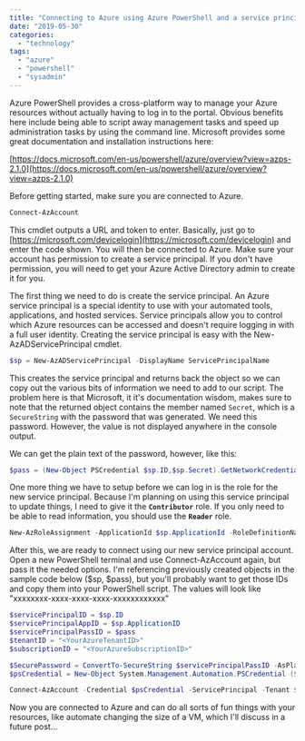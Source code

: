 ```yaml
---
title: "Connecting to Azure using Azure PowerShell and a service principal"
date: "2019-05-30"
categories: 
  - "technology"
tags: 
  - "azure"
  - "powershell"
  - "sysadmin"
---
```


Azure PowerShell provides a cross-platform way to manage your Azure resources without actually having to log in to the portal. Obvious benefits here include being able to script away management tasks and speed up administration tasks by using the command line. Microsoft provides some great documentation and installation instructions here:

[https://docs.microsoft.com/en-us/powershell/azure/overview?view=azps-2.1.0](https://docs.microsoft.com/en-us/powershell/azure/overview?view=azps-2.1.0)

Before getting started, make sure you are connected to Azure.

```powershell
Connect-AzAccount
```

This cmdlet outputs a URL and token to enter. Basically, just go to [https://microsoft.com/devicelogin](https://microsoft.com/devicelogin) and enter the code shown. You will then be connected to Azure. Make sure your account has permission to create a service principal. If you don't have permission, you will need to get your Azure Active Directory admin to create it for you.

The first thing we need to do is create the service principal. An Azure service principal is a special identity to use with your automated tools, applications, and hosted services. Service principals allow you to control which Azure resources can be accessed and doesn't require logging in with a full user identity. Creating the service principal is easy with the New-AzADServicePrincipal cmdlet.

```powershell
$sp = New-AzADServicePrincipal -DisplayName ServicePrincipalName
```

This creates the service principal and returns back the object so we can copy out the various bits of information we need to add to our script. The problem here is that Microsoft, it it's documentation wisdom, makes sure to note that the returned object contains the member named `Secret`, which is a `SecureString` with the password that was generated. We need this password. However, the value is not displayed anywhere in the console output.

We can get the plain text of the password, however, like this:

```powershell
$pass = (New-Object PSCredential $sp.ID,$sp.Secret).GetNetworkCredential().Password
```

One more thing we have to setup before we can log in is the role for the new service principal. Because I'm planning on using this service principal to update things, I need to give it the **`Contributor`** role. If you only need to be able to read information, you should use the **`Reader`** role.

```powershell
New-AzRoleAssignment -ApplicationId $sp.ApplicationId -RoleDefinitionName "Contributor"
```

After this, we are ready to connect using our new service principal account. Open a new PowerShell terminal and use Connect-AzAccount again, but pass it the needed options. I'm referencing previously created objects in the sample code below ($sp, $pass), but you'll probably want to get those IDs and copy them into your PowerShell script. The values will look like "xxxxxxxx-xxxx-xxxx-xxxx-xxxxxxxxxxxx"

```powershell
$servicePrincipalID = $sp.ID
$servicePrincipalAppID = $sp.ApplicationID
$servicePrincipalPassID = $pass
$tenantID = "<YourAzureTenantID>"
$subscriptionID = "<YourAzureSubscriptionID>"

$SecurePassword = ConvertTo-SecureString $servicePrincipalPassID -AsPlainText -Force
$psCredential = New-Object System.Management.Automation.PSCredential ($servicePrincipalAppID, $SecurePassword)

Connect-AzAccount -Credential $psCredential -ServicePrincipal -Tenant $tenantID -Subscription $subscriptionID
```

Now you are connected to Azure and can do all sorts of fun things with your resources, like automate changing the size of a VM, which I'll discuss in a future post...

